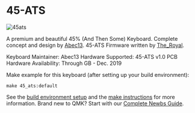 # 45-ATS 

![45ats](https://i.imgur.com/Paqx5zG.png)

A premium and beautiful 45% (And Then Some) Keyboard. Complete concept and design by [Abec13](https://www.reddit.com/user/abec13). 
45-ATS Firmware written by [The_Royal](https://www.reddit.com/user/The_Royal/).

Keyboard Maintainer: Abec13
Hardware Supported: 45-ATS v1.0 PCB
Hardware Availability: Through GB - Dec. 2019

Make example for this keyboard (after setting up your build environment):

    make 45_ats:default

See the [build environment setup](https://docs.qmk.fm/#/getting_started_build_tools) and the [make instructions](https://docs.qmk.fm/#/getting_started_make_guide) for more information. Brand new to QMK? Start with our [Complete Newbs Guide](https://docs.qmk.fm/#/newbs).
